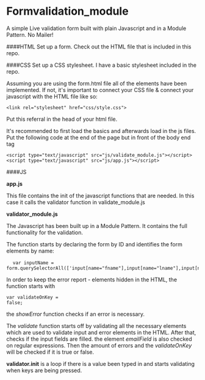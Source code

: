# Formvalidation_module
A simple Live validation form built with plain Javascript and in a Module Pattern. No Mailer!


####HTML
Set up a form. Check out the HTML file that is included in this repo. 

####CSS
Set up a CSS stylesheet. I have a basic stylesheet included in the repo.

Assuming you are using the form.html file all of the elements have been implemented. If not, it's important to connect your CSS file & connect your javascript with the HTML file like so:


    <link rel="stylesheet" href="css/style.css">


Put this referral in the head of your html file.

It's recommended to first load the basics and afterwards load in the js files. Put the following code at the end of the page but in front of the body end tag

  	<script type="text/javascript" src="js/validate_module.js"></script>
  	<script type="text/javascript" src="js/app.js"></script>

####JS

**app.js**

This file contains the init of the javascript functions that are needed. In this case it calls the validator function in validate_module.js 

**validator_module.js**

The Javascript has been built up in a Module Pattern. It contains the full functionality for the validation.

The function starts by declaring the form by ID and identifies the form elements by name: 

<pre lang="js">
  <code>var inputName = form.querySelectorAll(['input[name="fname"],input[name="lname"],input[name="email"],textarea[name="msg"]']);</code>
</pre>

In order to keep the error report - elements hidden in the HTML, the function starts with <pre lang="js"><code>var validateOnKey = false;</code></pre>

the *showError* function checks if an error is necessary. 

The *validate* function starts off by validating all the necessary elements which are used to validate input and error elements in the HTML. After that, checks if the input fields are filled. the element *emailField* is also checked on regular expressions.
Then the amount of errors and the *validateOnKey* will be checked if it is true or false.

**validator.init** is a loop if there is a value been typed in and starts validating when keys are being pressed.









